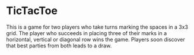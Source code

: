# TicTacToe
This is a game for two players who take turns marking the spaces in a 3x3 grid. The player who succeeds in placing three of their marks in a horizontal, vertical or diagonal row wins the game. Players soon discover that best parties from both leads to a draw.
